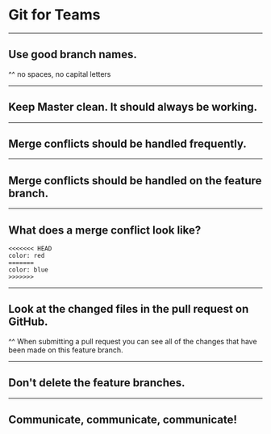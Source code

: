 # Git for Teams

---

## Use good branch names.

^^ no spaces, no capital letters

---

## Keep Master clean. It should always be working.

---

## Merge conflicts should be handled frequently.

---

## Merge conflicts should be handled on the feature branch.

---

## What does a merge conflict look like?

```
<<<<<<< HEAD
color: red
=======
color: blue
>>>>>>>
```

---


## Look at the changed files in the pull request on GitHub.

^^ When submitting a pull request you can see all of the changes that have been made on this feature branch.

---

## Don't delete the feature branches.

---

## Communicate, communicate, communicate!
